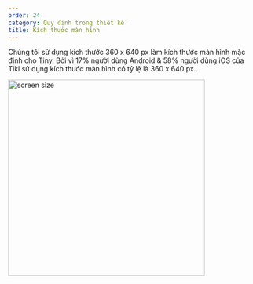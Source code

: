 ```yaml
---
order: 24
category: Quy định trong thiết kế
title: Kích thước màn hình
---
```


Chúng tôi sử dụng kích thước 360 x 640 px làm kích thước màn hình mặc định cho Tiny. Bởi vì 17% người dùng Android & 58% người dùng iOS của Tiki sử dụng kích thước màn hình có tỷ lệ là 360 x 640 px.

<img style="width: 400px" src="https://salt.tikicdn.com/ts/social/6d/7e/80/7bc902d90af9d6129a1b0e6bd7bb5efa.png" alt="screen size" width="100%" />
